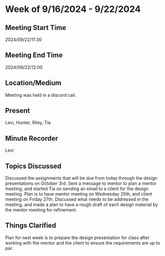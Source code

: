 # Week of 9/16/2024 - 9/22/2024

## Meeting Start Time

2024/09/22/11:30

## Meeting End Time

2024/09/22/12:00

## Location/Medium

Meeting was held in a discord call.

## Present

Levi, Hunter, Riley, Tia

## Minute Recorder

Levi

## Topics Discussed

Discussed the assignments that will be due from today through the design presentations on October 3rd. Sent a message to 
mentor to plan a mentor meeting, and started Tia on sending an email to a client for the design meeting. Plan is to have 
mentor meeting on Wednesday 25th, and client meeting on Friday 27th. Discussed what needs to be addressed in the meeting,
and made a plan to have a rough draft of each design material by the mentor meeting for refinement.

## Things Clarified

Plan for next week is to prepare the design presentation for class after working with the mentor and the client 
to ensure the requirements are up to par.
